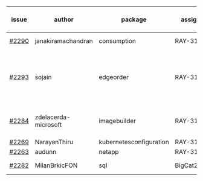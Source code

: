 | issue | author | package | assignee | bot advice | created date of issue | target release date | date from target |
| ------ | ------ | ------ | ------ | ------ | ------ | ------ | :-----: |
| [#2290](https://github.com/Azure/sdk-release-request/issues/2290) | janakiramachandran | consumption | RAY-316 | new issue ! <br> | 12-08 | 12-22 |   |
| [#2293](https://github.com/Azure/sdk-release-request/issues/2293) | sojain | edgeorder | RAY-316 | new version is 0.0.0, please check base branch!   | 12-09 | 12-23 |   |
| [#2284](https://github.com/Azure/sdk-release-request/issues/2284) | zdelacerda-microsoft | imagebuilder | RAY-316 | new comment.  <br> release date < 2 ! <br> | 12-06 | 12-09 | -1 |
| [#2269](https://github.com/Azure/sdk-release-request/issues/2269) | NarayanThiru | kubernetesconfiguration | RAY-316 |   | 11-30 | 12-07 |   |
| [#2263](https://github.com/Azure/sdk-release-request/issues/2263) | audunn | netapp | RAY-316 |   | 11-26 | 12-20 |   |
| [#2282](https://github.com/Azure/sdk-release-request/issues/2282) | MilanBrkicFON | sql | BigCat20196 |   release date < 2 ! <br> | 12-06 | 12-10 | 0 |
